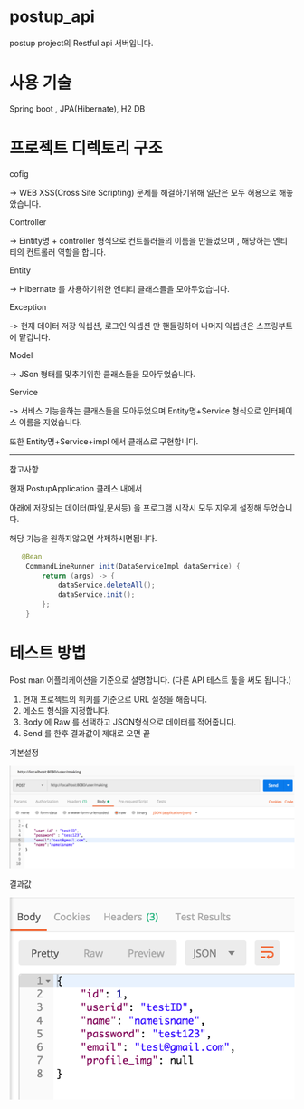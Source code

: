 # postup_api
postup project의  Restful api 서버입니다.


# 사용 기술

Spring boot , JPA(Hibernate), H2 DB



# 프로젝트 디렉토리 구조

cofig

-> WEB XSS(Cross Site Scripting) 문제를 해결하기위해 일단은 모두 허용으로 해놓았습니다.

Controller

-> Eintity명 + controller 형식으로 컨트롤러들의 이름을 만들었으며 , 해당하는 엔티티의 컨트롤러 역할을 합니다.


Entity

-> Hibernate 를 사용하기위한 엔티티 클래스들을 모아두었습니다.

Exception

-> 현재 데이터 저장 익셉션, 로그인 익셉션 만 핸들링하며 나머지 익셉션은 스프링부트 에 맡깁니다.


Model

-> JSon 형태를 맞추기위한 클래스들을 모아두었습니다.


Service

-> 서비스 기능을하는 클래스들을 모아두었으며 Entity명+Service 형식으로 인터페이스 이름을 지었습니다. 

또한 Entity명+Service+impl 에서 클래스로 구현합니다.

----
참고사항

현재 PostupApplication 클래스 내에서 

아래에  저장되는 데이터(파일,문서등) 을 프로그램 시작시 모두 지우게 설정해 두었습니다. 

해당 기능을 원하지않으면 삭제하시면됩니다.


```java
   @Bean
    CommandLineRunner init(DataServiceImpl dataService) {
        return (args) -> {
            dataService.deleteAll();
            dataService.init();
        };
    }
```


# 테스트 방법

Post man 어플리케이션을 기준으로 설명합니다.
(다른 API 테스트 툴을 써도 됩니다.)

1.  현재 프로젝트의 위키를 기준으로 URL 설정을 해줍니다.
2.  메소드 형식을 지정합니다.
3.  Body 에 Raw 를 선택하고 JSON형식으로 데이터를 적어줍니다.
4.  Send 를 한후 결과값이 제대로 오면 끝


기본설정

<img src=https://github.com/kseymin/postup_api/blob/master/Readme_img/Postman_Send.png/>

결과값

<center><img src=https://github.com/kseymin/postup_api/blob/master/Readme_img/Postman_Result.png/></center>
